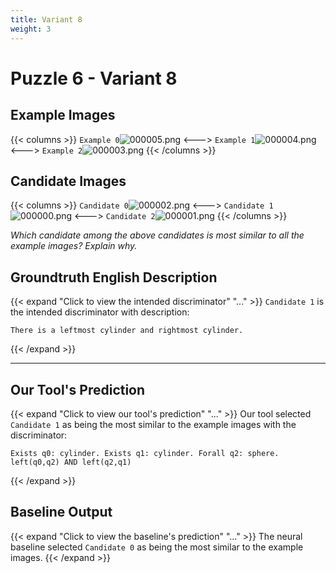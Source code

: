 ```yaml
---
title: Variant 8
weight: 3
---
```


# Puzzle 6 - Variant 8

## Example Images
{{< columns >}}
`Example 0`![000005.png](/clevr-variants/circle-at-ends/fovariant-8/render/images/CLEVR_val_000005.png)
<--->
`Example 1`![000004.png](/clevr-variants/circle-at-ends/fovariant-8/render/images/CLEVR_val_000004.png)
<--->
`Example 2`![000003.png](/clevr-variants/circle-at-ends/fovariant-8/render/images/CLEVR_val_000003.png)
{{< /columns >}}

## Candidate Images
{{< columns >}}
`Candidate 0`![000002.png](/clevr-variants/circle-at-ends/fovariant-8/render/images/CLEVR_val_000002.png)
<--->
`Candidate 1`![000000.png](/clevr-variants/circle-at-ends/fovariant-8/render/images/CLEVR_val_000000.png)
<--->
`Candidate 2`![000001.png](/clevr-variants/circle-at-ends/fovariant-8/render/images/CLEVR_val_000001.png)
{{< /columns >}}

*Which candidate among the above candidates is most similar to all the example images? Explain why.*

## Groundtruth English Description

{{< expand "Click to view the intended discriminator" "..." >}}
`Candidate 1` is the intended discriminator with description:
```plaintext 
There is a leftmost cylinder and rightmost cylinder.
```
{{< /expand >}}

---



## Our Tool's Prediction

{{< expand "Click to view our tool's prediction" "..." >}}
Our tool selected `Candidate 1` as being the most similar to the example images with the discriminator:
```plaintext
Exists q0: cylinder. Exists q1: cylinder. Forall q2: sphere. left(q0,q2) AND left(q2,q1)
```
{{< /expand >}}



## Baseline Output

{{< expand "Click to view the baseline's prediction" "..." >}}
The neural baseline selected `Candidate 0` as being the most similar to the example images.
{{< /expand >}}

